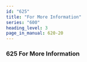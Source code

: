 ```yaml
---
id: "625"
title: "For More Information"
series: "600"
heading_level: 3
page_in_manual: 620-20
---
```


### 625 For More Information